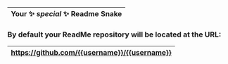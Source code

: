 |Your ✨ _special_ ✨ Readme Snake|
|---|

### By default your ReadMe repository will be located at the URL: 
|https://github.com/{{username}}/{{username}}|
|---|

